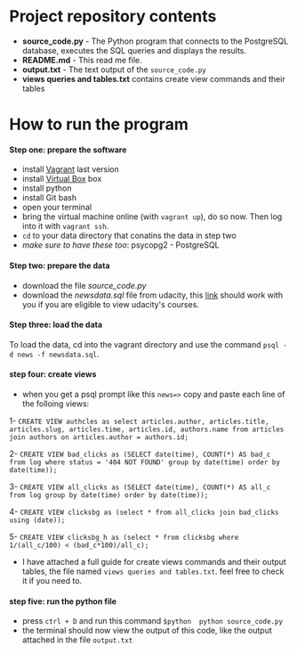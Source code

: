 # Project repository contents
* **source_code.py** - The Python program that connects to the PostgreSQL database, executes the SQL queries and displays the results.
* **README.md** - This read me file.
* **output.txt** - The text output of the `source_code.py`
* **views queries and tables.txt** contains create view commands and their tables
# How to run the program
#### Step one: prepare the software
* install [Vagrant](https://www.vagrantup.com/) last version
* install [Virtual Box](https://www.virtualbox.org/) box
* install python
* install Git bash
* open your terminal
*  bring the virtual machine online (with `vagrant up`), do so now. Then log into it with `vagrant ssh`.
* `cd` to your data directory that conatins the data in step two
* *make sure to have these too*: psycopg2 - PostgreSQL
#### Step two: prepare the data
* download the file *source_code.py*
* download the *newsdata.sql* file from udacity, this [link](https://d17h27t6h515a5.cloudfront.net/topher/2016/August/57b5f748_newsdata/newsdata.zip) should work with you if you are eligible to view udacity's courses.
#### Step three: load the data
To load the data, cd into the vagrant directory and use the command `psql -d news -f newsdata.sql`.
#### step four: create views
* when you get a psql prompt like this `news=>` copy and paste each line of the folloing views:

1- `CREATE VIEW authcles as select articles.author, articles.title, articles.slug, articles.time, articles.id, authors.name from articles join authors on articles.author = authors.id;`

2- `CREATE VIEW bad_clicks as (SELECT date(time), COUNT(*) AS bad_c from log where status = '404 NOT FOUND' group by date(time) order by date(time));`

3- `CREATE VIEW all_clicks as (SELECT date(time), COUNT(*) AS all_c from log group by date(time) order by date(time));`

4- `CREATE VIEW clicksbg as (select * from all_clicks join bad_clicks using (date));`

5- `CREATE VIEW clicksbg_h as (select * from clicksbg where 1/(all_c/100) < (bad_c*100)/all_c);`

* I have attached a full guide for create views commands and their output tables, the file named `views queries and tables.txt`. feel free to check it if you need to.
#### step five: run the python file
* press `ctrl + D` and run this command `$python  python source_code.py`
* the terminal should now view the output of this code, like the output attached in the file `output.txt`
